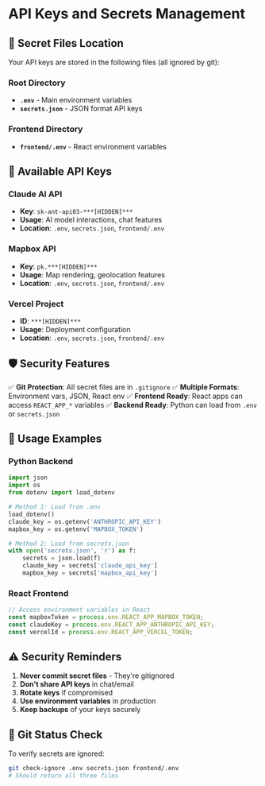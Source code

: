 # API Keys and Secrets Management

## 🔐 Secret Files Location

Your API keys are stored in the following files (all ignored by git):

### Root Directory
- **`.env`** - Main environment variables
- **`secrets.json`** - JSON format API keys

### Frontend Directory  
- **`frontend/.env`** - React environment variables

## 🔑 Available API Keys

### Claude AI API
- **Key**: `sk-ant-api03-***[HIDDEN]***`
- **Usage**: AI model interactions, chat features
- **Location**: `.env`, `secrets.json`, `frontend/.env`

### Mapbox API
- **Key**: `pk.***[HIDDEN]***`
- **Usage**: Map rendering, geolocation features
- **Location**: `.env`, `secrets.json`, `frontend/.env`

### Vercel Project
- **ID**: `***[HIDDEN]***`
- **Usage**: Deployment configuration
- **Location**: `.env`, `secrets.json`, `frontend/.env`

## 🛡️ Security Features

✅ **Git Protection**: All secret files are in `.gitignore`
✅ **Multiple Formats**: Environment vars, JSON, React env
✅ **Frontend Ready**: React apps can access `REACT_APP_*` variables
✅ **Backend Ready**: Python can load from `.env` or `secrets.json`

## 📝 Usage Examples

### Python Backend
```python
import json
import os
from dotenv import load_dotenv

# Method 1: Load from .env
load_dotenv()
claude_key = os.getenv('ANTHROPIC_API_KEY')
mapbox_key = os.getenv('MAPBOX_TOKEN')

# Method 2: Load from secrets.json
with open('secrets.json', 'r') as f:
    secrets = json.load(f)
    claude_key = secrets['claude_api_key']
    mapbox_key = secrets['mapbox_api_key']
```

### React Frontend
```javascript
// Access environment variables in React
const mapboxToken = process.env.REACT_APP_MAPBOX_TOKEN;
const claudeKey = process.env.REACT_APP_ANTHROPIC_API_KEY;
const vercelId = process.env.REACT_APP_VERCEL_TOKEN;
```

## ⚠️ Security Reminders

1. **Never commit secret files** - They're gitignored
2. **Don't share API keys** in chat/email
3. **Rotate keys** if compromised
4. **Use environment variables** in production
5. **Keep backups** of your keys securely

## 🔄 Git Status Check

To verify secrets are ignored:
```bash
git check-ignore .env secrets.json frontend/.env
# Should return all three files
```
